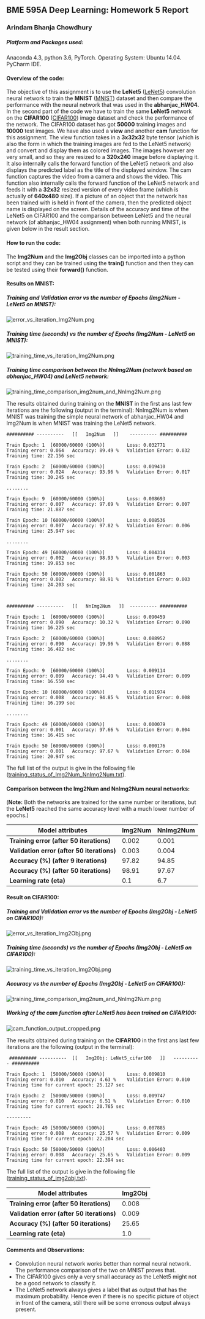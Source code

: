 
## BME 595A Deep Learning: Homework 5 Report

### Arindam Bhanja Chowdhury

##### Platform and Packages used:
Anaconda 4.3, python 3.6, PyTorch.
Operating System:   Ubuntu 14.04.
PyCharm IDE.

#### Overview of the code:
The objective of this assignment is to use the **LeNet5** ([LeNet5](http://yann.lecun.com/exdb/publis/pdf/lecun-01a.pdf)) convolution neural network to train the **MNIST** ([MNIST](http://yann.lecun.com/exdb/mnist/)) dataset and then compare the performance with the neural network that was used in the **abhanjac_HW04**. In the second part of the code we have to train the same **LeNet5** network on the **CIFAR100** ([CIFAR100](https://www.cs.toronto.edu/~kriz/cifar.html)) image dataset and check the performance of the network. The CIFAR100 dataset has got **50000** training images and **10000** test images. 
We have also used a **view** and another **cam** function for this assignment.
The view function takes in a **3x32x32** byte tensor (which is also the form in which the training images are fed to the LeNet5 network) and convert and display them as colored images. The images however are very small, and so they are resized to a **320x240** image before displaying it. It also internally calls the forward function of the LeNet5 network and also displays the predicted label as the title of the displayed window.
The cam function captures the video from a camera and shows the video. This function also internally calls the forward function of the LeNet5 network and feeds it with a **32x32** resized version of every video frame (which is actually of **640x480** size). If a picture of an object that the network has been trained with is held in front of the camera, then the predicted object name is displayed on the screen.
Details of the accuracy and time of the LeNet5 on CIFAR100 and the comparison between LeNet5 and the neural network (of abhanjac_HW04 assignment) when both running MNIST, is given below in the result section.

#### How to run the code:
The **Img2Num** and the **Img2Obj** classes can be imported into a python script and they can be trained using the **train()** function and then they can be tested using their **forward()** function.

#### Results on MNIST:

##### Training and Validation error vs the number of Epochs (Img2Num - LeNet5 on MNIST):
![error_vs_iteration_Img2Num.png](https://github.com/abhanjac/BME-595A-Deep-Learning-Course/blob/master/abhanjac_HW05/error_vs_epoch_img2num.png)

##### Training time (seconds) vs the number of Epochs (Img2Num - LeNet5 on MNIST):
![training_time_vs_iteration_Img2Num.png](https://github.com/abhanjac/BME-595A-Deep-Learning-Course/blob/master/abhanjac_HW05/training_time_vs_epoch_img2num.png)

##### Training time comparison between the NnImg2Num (network based on abhanjac_HW04) and LeNet5 network:
![training_time_comparison_img2num_and_NnImg2Num.png](https://github.com/abhanjac/BME-595A-Deep-Learning-Course/blob/master/abhanjac_HW05/training_time_comparison_img2num_and_NnImg2Num.png)


The results obtained during training on the **MNIST** in the first ans last few iterations are the following (output in the terminal):
NnImg2Num is when MNIST was training the simple neural network of abhanjac_HW04 and Img2Num is when MNIST was training the LeNet5 network.

```
########## ---------- 	[[   Img2Num   ]]	 ---------- ########## 

Train Epoch: 1	[60000/60000 (100%)]		Loss: 0.032771
Training error: 0.064 	Accuracy: 89.49 % 	Validation Error: 0.032 	Training time: 22.156 sec

Train Epoch: 2	[60000/60000 (100%)]		Loss: 0.019410
Training error: 0.024 	Accuracy: 93.96 % 	Validation Error: 0.017 	Training time: 30.245 sec

........

Train Epoch: 9	[60000/60000 (100%)]		Loss: 0.008693
Training error: 0.007 	Accuracy: 97.69 % 	Validation Error: 0.007 	Training time: 21.887 sec

Train Epoch: 10	[60000/60000 (100%)]		Loss: 0.008536
Training error: 0.007 	Accuracy: 97.82 % 	Validation Error: 0.006 	Training time: 25.947 sec

........

Train Epoch: 49	[60000/60000 (100%)]		Loss: 0.004314
Training error: 0.002 	Accuracy: 98.93 % 	Validation Error: 0.003 	Training time: 19.853 sec

Train Epoch: 50	[60000/60000 (100%)]		Loss: 0.001863
Training error: 0.002 	Accuracy: 98.91 % 	Validation Error: 0.003 	Training time: 24.203 sec



########## ---------- 	[[   NnImg2Num   ]]	 ---------- ########## 

Train Epoch: 1	[60000/60000 (100%)]		Loss: 0.090459
Training error: 0.090 	Accuracy: 10.32 % 	Validation Error: 0.090 	Training time: 16.225 sec

Train Epoch: 2	[60000/60000 (100%)]		Loss: 0.088952
Training error: 0.090 	Accuracy: 19.96 % 	Validation Error: 0.088 	Training time: 16.482 sec

........

Train Epoch: 9	[60000/60000 (100%)]		Loss: 0.009114
Training error: 0.009 	Accuracy: 94.49 % 	Validation Error: 0.009 	Training time: 16.550 sec

Train Epoch: 10	[60000/60000 (100%)]		Loss: 0.011974
Training error: 0.008 	Accuracy: 94.85 % 	Validation Error: 0.008 	Training time: 16.199 sec

........

Train Epoch: 49	[60000/60000 (100%)]		Loss: 0.000079
Training error: 0.001 	Accuracy: 97.66 % 	Validation Error: 0.004 	Training time: 16.415 sec

Train Epoch: 50	[60000/60000 (100%)]		Loss: 0.000176
Training error: 0.001 	Accuracy: 97.67 % 	Validation Error: 0.004 	Training time: 20.947 sec

```

The full list of the output is give in the following file ([training_status_of_Img2Num_NnImg2Num.txt](https://github.com/abhanjac/BME-595A-Deep-Learning-Course/blob/master/abhanjac_HW05/training_status_of_img2num_NnImg2Num.txt)).

#### Comparison between the Img2Num and NnImg2Num neural networks:
(**Note:** Both the networks are trained for the same number or iterations, but the **LeNet5** reached the same accuracy level with a much lower number of epochs.)

| Model attributes | Img2Num | NnImg2Num |
|---|---|---|
| **Training error (after 50 iterations)** | 0.002 | 0.001 |
| **Validation error (after 50 iterations)** | 0.003 | 0.004 |
| **Accuracy (%) (after 9 iterations)** | 97.82 | 94.85 |
| **Accuracy (%) (after 50 iterations)** | 98.91 | 97.67 |
| **Learning rate (eta)** | 0.1 | 6.7 |


#### Result on CIFAR100:

##### Training and Validation error vs the number of Epochs (Img2Obj - LeNet5 on CIFAR100):
![error_vs_iteration_Img2Obj.png](https://github.com/abhanjac/BME-595A-Deep-Learning-Course/blob/master/abhanjac_HW05/error_vs_epoch_img2obj.png)

##### Training time (seconds) vs the number of Epochs (Img2Obj - LeNet5 on CIFAR100):
![training_time_vs_iteration_Img2Obj.png](https://github.com/abhanjac/BME-595A-Deep-Learning-Course/blob/master/abhanjac_HW05/training_time_vs_epoch_img2obj.png)

##### Accuracy vs the number of Epochs (Img2Obj - LeNet5 on CIFAR100):
![training_time_comparison_img2num_and_NnImg2Num.png](https://github.com/abhanjac/BME-595A-Deep-Learning-Course/blob/master/abhanjac_HW05/accuracy_vs_epoch_img2obj.png)

##### Working of the cam function after LeNet5 has been trained on CIFAR100:
![cam_function_output_cropped.png](https://github.com/abhanjac/BME-595A-Deep-Learning-Course/blob/master/abhanjac_HW05/cam_function_output_cropped.png)


The results obtained during training on the **CIFAR100** in the first ans last few iterations are the following (output in the terminal):

```
 ########## ----------  [[   Img2Obj: LeNet5_cifar100   ]]   ---------- ########## 

Train Epoch: 1  [50000/50000 (100%)]        Loss: 0.009810
Training error: 0.010   Accuracy: 4.63 %    Validation Error: 0.010     Training time for current epoch: 25.127 sec

Train Epoch: 2  [50000/50000 (100%)]        Loss: 0.009747
Training error: 0.010   Accuracy: 6.51 %    Validation Error: 0.010     Training time for current epoch: 20.765 sec

---------

Train Epoch: 49 [50000/50000 (100%)]        Loss: 0.007885
Training error: 0.008   Accuracy: 25.57 %   Validation Error: 0.009     Training time for current epoch: 22.204 sec

Train Epoch: 50 [50000/50000 (100%)]        Loss: 0.006403
Training error: 0.008   Accuracy: 25.65 %   Validation Error: 0.009     Training time for current epoch: 22.394 sec

```

The full list of the output is give in the following file ([training_status_of_img2obj.txt](https://github.com/abhanjac/BME-595A-Deep-Learning-Course/blob/master/abhanjac_HW05/training_status_of_img2obj.txt)).


| Model attributes | Img2Obj |
|---|---|
| **Training error (after 50 iterations)** | 0.008 |
| **Validation error (after 50 iterations)** | 0.009 |
| **Accuracy (%) (after 50 iterations)** | 25.65 |
| **Learning rate (eta)** | 1.0 |


#### Comments and Observations:
* Convolution neural network works better than normal neural network. The performance comparison of the two on MNIST proves that.
* The CIFAR100 gives only a very small accuracy as the LeNet5 might not be a good network to classify it.
* The LeNet5 network always gives a label that as output that has the maximum probability. Hence even if there is no specific picture of object in front of the camera, still there will be some erronous output always present.
